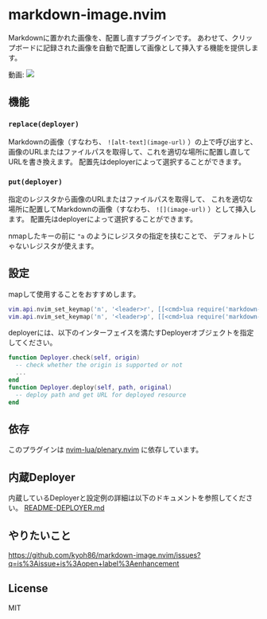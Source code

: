 # markdown-image.nvim

Markdownに置かれた画像を、配置し直すプラグインです。
あわせて、クリップボードに記録された画像を自動で配置して画像として挿入する機能を提供します。

動画: [![](https://img.youtube.com/vi/exWp_-QIupE/0.jpg)](https://www.youtube.com/watch?v=exWp_-QIupE)

## 機能

### `replace(deployer)`

Markdownの画像（すなわち、 `![alt-text](image-url)` ）の上で呼び出すと、
画像のURLまたはファイルパスを取得して、これを適切な場所に配置し直してURLを書き換えます。
配置先はdeployerによって選択することができます。

### `put(deployer)`

指定のレジスタから画像のURLまたはファイルパスを取得して、
これを適切な場所に配置してMarkdownの画像（すなわち、 `![](image-url)` ）として挿入します。
配置先はdeployerによって選択することができます。

nmapしたキーの前に `"a` のようにレジスタの指定を挟むことで、
デフォルトじゃないレジスタが使えます。

## 設定

mapして使用することをおすすめします。

```lua
vim.api.nvim_set_keymap('n', '<leader>r', [[<cmd>lua require('markdown-image').replace(deployer)<cr>]], {noremap = true})
vim.api.nvim_set_keymap('n', '<leader>p', [[<cmd>lua require('markdown-image').put(deployer)<cr>]], {noremap = true})
```

deployerには、以下のインターフェイスを満たすDeployerオブジェクトを指定してください。

```lua
function Deployer.check(self, origin)
  -- check whether the origin is supported or not
  ...
end
function Deployer.deploy(self, path, original)
  -- deploy path and get URL for deployed resource
end
```

## 依存

このプラグインは [nvim-lua/plenary.nvim](https://github.com/nvim-lua/plenary.nvim) に依存しています。

## 内蔵Deployer

内蔵しているDeployerと設定例の詳細は以下のドキュメントを参照してください。
[README-DEPLOYER.md](README-DEPLOYER.md)

## やりたいこと

https://github.com/kyoh86/markdown-image.nvim/issues?q=is%3Aissue+is%3Aopen+label%3Aenhancement

## License

MIT
